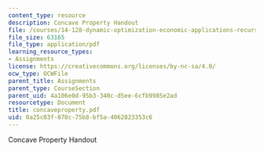 ```yaml
---
content_type: resource
description: Concave Property Handout
file: /courses/14-128-dynamic-optimization-economic-applications-recursive-methods-spring-2003/0a25c03f070c75b8bf5a4062823353c6_concaveproperty.pdf
file_size: 63165
file_type: application/pdf
learning_resource_types:
- Assignments
license: https://creativecommons.org/licenses/by-nc-sa/4.0/
ocw_type: OCWFile
parent_title: Assignments
parent_type: CourseSection
parent_uid: 4a106e0d-95b3-340c-d5ee-6cfb9985e2ad
resourcetype: Document
title: concaveproperty.pdf
uid: 0a25c03f-070c-75b8-bf5a-4062823353c6
---
```

Concave Property Handout